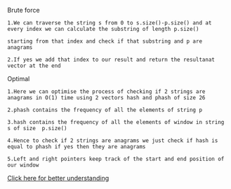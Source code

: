 Brute force

    1.We can traverse the string s from 0 to s.size()-p.size() and at every index we can calculate the substring of length p.size()

    starting from that index and check if that substring and p are anagrams 

    2.If yes we add that index to our result and return the resultanat vector at the end


Optimal

    1.Here we can optimise the process of checking if 2 strings are anagrams in O(1) time using 2 vectors hash and phash of size 26

    2.phash contains the frequency of all the elements of string p

    3.hash contains the frequency of all the elements of window in string s of size  p.size()

    4.Hence to check if 2 strings are anagrams we just check if hash is equal to phash if yes then they are anagrams

    5.Left and right pointers keep track of the start and end position of our window


[Click here for better understanding](https://www.youtube.com/watch?v=fYgU6Bi2fRg)